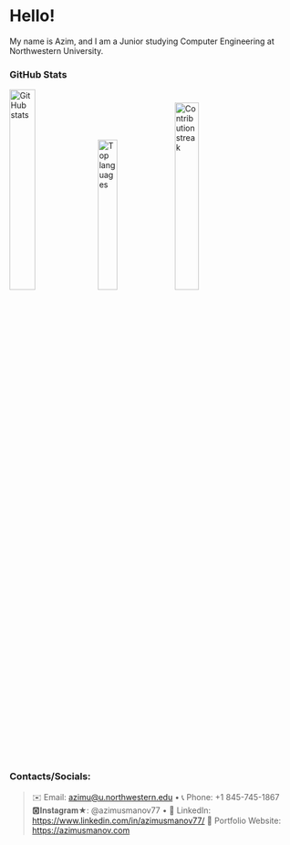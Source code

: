 <h1 align="left">Hello!</h1>

My name is Azim, and I am a Junior studying Computer Engineering at Northwestern University.

### GitHub Stats
<p align="left">
  <img
    width="30%"
    src="https://github-readme-stats.vercel.app/api?username=azimusmanov&show_icons=true&hide_title=true&theme=tokyonight&rank_icon=percentile&border_radius=12&card_width=320"
    alt="GitHub stats"
  />
  <img
    width="26%"
    src="https://github-readme-stats.vercel.app/api/top-langs/?username=azimusmanov&layout=compact&langs_count=8&theme=tokyonight&border_radius=12&card_width=320"
    alt="Top languages"
  />
  <img
    width="29%"
    src="https://streak-stats.demolab.com?user=azimusmanov&theme=tokyonight&border_radius=12"
    alt="Contribution streak"
  />
</p>

<!--
#### Projects & Interests
- Parallel Uploads – multi-platform short-video uploader.
- Magic Mirror – dashboard with widgets (weather, calendar, transit).
- Law Firm Website – React + Tailwind build.
-->
### Contacts/Socials:
> ✉️ Email: azimu@u.northwestern.edu • 📞 Phone: +1 845-745-1867  
> 🅾𝐈𝐧𝐬𝐭𝐚𝐠𝐫𝐚𝐦★: @azimusmanov77 • 💼 LinkedIn: https://www.linkedin.com/in/azimusmanov77/
> 🔗 Portfolio Website: https://azimusmanov.com

<!---
AzAzGod/AzAzGod is a ✨ special ✨ repository because its `README.md` (this file) appears on your GitHub profile.
You can click the Preview link to take a look at your changes.
--->

